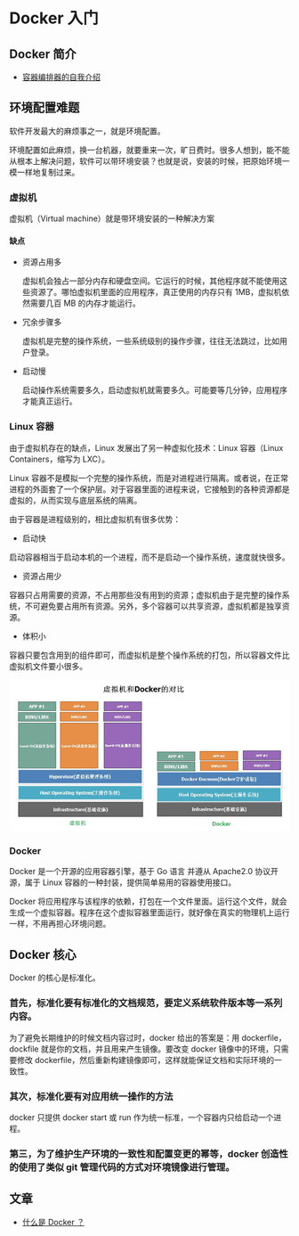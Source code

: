 # Docker 入门

## Docker 简介

- [容器编排器的自我介绍](https://mp.weixin.qq.com/s/F9g-r4yBYDZ1Q9z6uq5feQ)

## 环境配置难题

软件开发最大的麻烦事之一，就是环境配置。

环境配置如此麻烦，换一台机器，就要重来一次，旷日费时。很多人想到，能不能从根本上解决问题，软件可以带环境安装？也就是说，安装的时候，把原始环境一模一样地复制过来。

### 虚拟机

虚拟机（Virtual machine）就是带环境安装的一种解决方案

#### 缺点

- 资源占用多

  虚拟机会独占一部分内存和硬盘空间。它运行的时候，其他程序就不能使用这些资源了。哪怕虚拟机里面的应用程序，真正使用的内存只有 1MB，虚拟机依然需要几百 MB 的内存才能运行。

- 冗余步骤多

  虚拟机是完整的操作系统，一些系统级别的操作步骤，往往无法跳过，比如用户登录。

- 启动慢

  启动操作系统需要多久，启动虚拟机就需要多久。可能要等几分钟，应用程序才能真正运行。

### Linux 容器

由于虚拟机存在的缺点，Linux 发展出了另一种虚拟化技术：Linux 容器（Linux Containers，缩写为 LXC）。

Linux 容器不是模拟一个完整的操作系统，而是对进程进行隔离。或者说，在正常进程的外面套了一个保护层。对于容器里面的进程来说，它接触到的各种资源都是虚拟的，从而实现与底层系统的隔离。

由于容器是进程级别的，相比虚拟机有很多优势：

- 启动快

启动容器相当于启动本机的一个进程，而不是启动一个操作系统，速度就快很多。

- 资源占用少

容器只占用需要的资源，不占用那些没有用到的资源；虚拟机由于是完整的操作系统，不可避免要占用所有资源。另外，多个容器可以共享资源，虚拟机都是独享资源。

- 体积小

容器只要包含用到的组件即可，而虚拟机是整个操作系统的打包，所以容器文件比虚拟机文件要小很多。

![](./images/docker-vm.jpg)

### Docker

Docker 是一个开源的应用容器引擎，基于 Go 语言 并遵从 Apache2.0 协议开源，属于 Linux 容器的一种封装，提供简单易用的容器使用接口。

Docker 将应用程序与该程序的依赖，打包在一个文件里面。运行这个文件，就会生成一个虚拟容器。程序在这个虚拟容器里面运行，就好像在真实的物理机上运行一样，不用再担心环境问题。

## Docker 核心

Docker 的核心是标准化。

### 首先，标准化要有标准化的文档规范，要定义系统软件版本等一系列内容。

为了避免长期维护的时候文档内容过时，docker 给出的答案是：用 dockerfile，dockfile 就是你的文档，并且用来产生镜像。要改变 docker 镜像中的环境，只需要修改 dockerfile，然后重新构建镜像即可，这样就能保证文档和实际环境的一致性。

### 其次，标准化要有对应用统一操作的方法

docker 只提供 docker start 或 run 作为统一标准，一个容器内只给启动一个进程。

### 第三，为了维护生产环境的一致性和配置变更的幂等，docker 创造性的使用了类似 git 管理代码的方式对环境镜像进行管理。

## 文章

- [什么是 Docker ？](https://cloud.tencent.com/developer/article/1005172)
